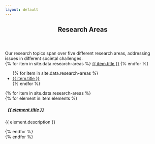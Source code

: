 ```yaml
---
layout: default
---
```

<style type="text/css">
  .collapse_icon {
    margin-right : 1ex;
  }
  .collapsed .collapse_icon {
    -webkit-transform: rotate(180deg);
    -moz-transform: rotate(180deg);
    -ms-transform: rotate(180deg);
    -o-transform: rotate(180deg);
    transform: rotate(180deg);
  }
</style>
<script type="text/javascript" charset="utf-8">

  var open_tab_imp = function( item, tab ){
    $( '[id*="-item"]')
      .filter("[aria-expanded=true]")
      .filter(":not(" + item + "-item" + ")")
      .each(function(i, e) {
        $( e ).trigger( 'click' );
    });
    // $( tab + "-tab" ).trigger( 'click' );
    tab = tab.substring( 1, tab.length );
    $( "." + tab + "-tab" ).each( function(i, e) {
      $( e ).trigger( 'click' );
    });
    if( $( item + "-item" ).attr( "aria-expanded" ) == "false" ){
      $( item + "-item" ).trigger( 'click' );
    }
    //return false;
  }

  var open_tab = function() {
    item = $( this ).attr( "xlink:href" );
    tab = item.split( "_" )[0];
    open_tab_imp( item, tab );
  };
</script>

<script type="text/javascript" charset="utf-8">
  $( document ).ready( function() {
    $( "svg a" ).each( function( i, el ) {
      $( el ).click( open_tab );
    });
    var hash = window.location.href.substring( window.location.href.indexOf("#") );
    var tab_item = decodeURIComponent( hash );
    var tab = tab_item.split( "_" )[0];
    var item = tab_item;
    open_tab_imp( item, tab );
  });
</script>

<article id="main"><header class="major container" markdown="1">

# Research Areas

</header><section class="wrapper card card-body style4 container"><div class="content"><section markdown="1">
Our research topics span over five different research areas, addressing issues in different societal challenges.

<div class="d-none d-md-block">
<!--
The interrelation between these components is illustrated below.

  <div class="offset-1 col-10 center">{% include research-areas.svg %}</div>
</div>
-->
  <div class="mt-4"></div>

  <div class="d-sm-block d-md-none nav flex-column nav-pills" id="myTab" role="tablist" aria-orientation="vertical">
  {% for item in site.data.research-areas %}
  <a 
  class="{{ item.id }}-tab nav-link {% if forloop.first %}active{% endif %}"
  data-toggle="tab" 
  href="#{{ item.id }}" 
  role="tab" 
  aria-controls="{{ item.id }}" 
  {% if forloop.first %}
    aria-selected="true"
    {% else %}
    aria-selected="false"
  {% endif %}
  >{{ item.title }}</a>
  {% endfor %}
  </div>

  <ul class="nav nav-tabs nav-fill" id="myTab" role="tablist">
    {% for item in site.data.research-areas %}
    <li class="d-none d-md-block nav-item">
      <a class="{{ item.id }}-tab reset nav-link {% if forloop.first %}active{% endif %}" data-toggle="tab" href="#{{ item.id }}"
      role="tab" aria-controls="{{ item.id }}"
      {% if forloop.first %}
      aria-selected="true"
      {% else %}
      aria-selected="false"
      {% endif %}
      >{{ item.title }}</a>
    </li>
    {% endfor %}
  </ul>

  <div class="pt-3 border-top-0 card tab-content" id="myTabContent">
    <div class="mt-4"></div>
    {% for item in site.data.research-areas %}
    <div class="tab-pane fade{% if forloop.first %}show active{% endif %}"
    id="{{ item.id }}" role="tabpanel" aria-labelledby="{{ item.id }}-tab">
    {% for element in item.elements %}
    <div class="pl-4 border-dark">
      <a class="nodec reset" data-toggle="collapse" href="#{{ item.id }}_{{ element.id }}" aria-expanded="true" id="{{ item.id }}_{{ element.id }}-item" aria-controls="{{ item.id }}_{{ element.id }}">
        <h5 class="card-title "><span class="collapse_icon fas fa-angle-up"></span>{{ element.title }}</h5></a>
        <div class="collapse show" id="{{ item.id }}_{{ element.id }}">
          <div class="card-body">
            <p class="card-text">{{ element.description }}</p>
          </div>
        </div>
      </div>
      {% endfor %}
    </div>
    {% endfor %}
  </div>

</section></div></section></article>
